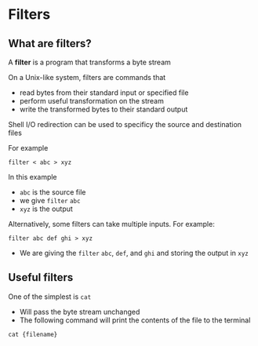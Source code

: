 # Filters

## What are filters?
A **filter** is a program that transforms a byte stream

On a Unix-like system, filters are commands that

- read bytes from their standard input or specified file
- perform useful transformation on the stream
- write the transformed bytes to their standard output

Shell I/O redirection can be used to specificy the source and destination files

For example
```commandline
filter < abc > xyz
```
In this example

- `abc` is the source file
- we give `filter` `abc` 
- `xyz` is the output

Alternatively, some filters can take multiple inputs. For example:
```commandline
filter abc def ghi > xyz
```

- We are giving the `filter` `abc`, `def`, and `ghi` and storing the output in `xyz`

## Useful filters
One of the simplest is `cat`

- Will pass the byte stream unchanged
- The following command will print the contents of the file to the terminal

```commandline
cat {filename}
```

